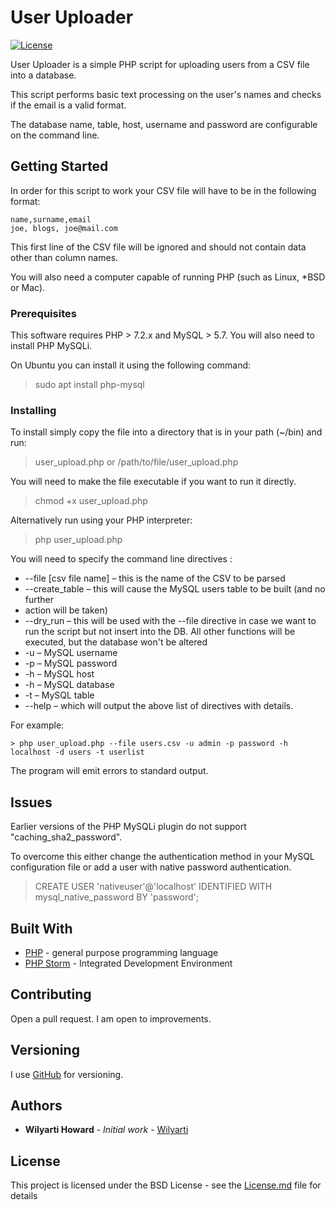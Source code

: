 # User Uploader
 [![License](https://img.shields.io/badge/License-BSD%203--Clause-blue.svg)](https://opensource.org/licenses/BSD-3-Clause)

User Uploader is a simple PHP script for uploading users from a CSV file into a database.

This script performs basic text processing on the user's names and checks if the email is a valid format.

The database name, table, host, username and password are configurable on the command line.

## Getting Started

In order for this script to work your CSV file will have to be in the following format:

```
name,surname,email	
joe, blogs, joe@mail.com
```

This first line of the CSV file will be ignored and should not contain data other than column names.

You will also need a computer capable of running PHP (such as Linux, *BSD or Mac).

### Prerequisites

This software requires PHP > 7.2.x and MySQL > 5.7. You will also need to install PHP MySQLi.

On Ubuntu you can install it using the following command:
> sudo apt install php-mysql

### Installing
To install simply copy the file into a directory that is in your path (~/bin) and run:
> user_upload.php
or
> /path/to/file/user_upload.php

You will need to make the file executable if you want to run it directly.
> chmod +x user_upload.php

Alternatively run using your PHP interpreter:
> php user_upload.php

You will need to specify the command line directives :
- --file [csv file name] – this is the name of the CSV to be parsed
- --create_table – this will cause the MySQL users table to be built (and no further
- action will be taken)
- --dry_run – this will be used with the --file directive in case we want to run the
script but not insert into the DB. All other functions will be executed, but the
database won't be altered
- -u – MySQL username
- -p – MySQL password
- -h – MySQL host
- -h – MySQL database 
- -t – MySQL table 
- --help – which will output the above list of directives with details.

For example:
```
> php user_upload.php --file users.csv -u admin -p password -h localhost -d users -t userlist
```

The program will emit errors to standard output.

## Issues
Earlier versions of the PHP MySQLi plugin do not support "caching_sha2_password". 

To overcome this either change the authentication method in your MySQL configuration file or add 
a user with native password authentication.
> CREATE USER 'nativeuser'@'localhost' IDENTIFIED WITH mysql_native_password BY 'password';

## Built With

* [PHP](https://php.net) - general purpose programming language
* [PHP Storm](https://www.jetbrains.com/phpstorm/) - Integrated Development Environment

## Contributing

Open a pull request. I am open to improvements.

## Versioning

I use [GitHub](https://github.com/) for versioning.

## Authors

* **Wilyarti Howard** - *Initial work* - [Wilyarti](http://wilyarti.com/)

## License

This project is licensed under the BSD License - see the [License.md](License.md) file for details

